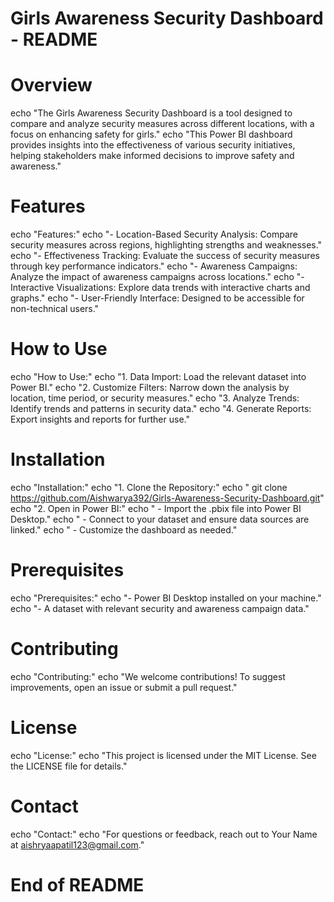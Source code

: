 
# Girls Awareness Security Dashboard - README

# Overview
echo "The Girls Awareness Security Dashboard is a tool designed to compare and analyze security measures across different locations, with a focus on enhancing safety for girls."
echo "This Power BI dashboard provides insights into the effectiveness of various security initiatives, helping stakeholders make informed decisions to improve safety and awareness."

# Features
echo "Features:"
echo "- Location-Based Security Analysis: Compare security measures across regions, highlighting strengths and weaknesses."
echo "- Effectiveness Tracking: Evaluate the success of security measures through key performance indicators."
echo "- Awareness Campaigns: Analyze the impact of awareness campaigns across locations."
echo "- Interactive Visualizations: Explore data trends with interactive charts and graphs."
echo "- User-Friendly Interface: Designed to be accessible for non-technical users."

# How to Use
echo "How to Use:"
echo "1. Data Import: Load the relevant dataset into Power BI."
echo "2. Customize Filters: Narrow down the analysis by location, time period, or security measures."
echo "3. Analyze Trends: Identify trends and patterns in security data."
echo "4. Generate Reports: Export insights and reports for further use."

# Installation
echo "Installation:"
echo "1. Clone the Repository:"
echo "   git clone https://github.com/Aishwarya392/Girls-Awareness-Security-Dashboard.git"
echo "2. Open in Power BI:"
echo "   - Import the .pbix file into Power BI Desktop."
echo "   - Connect to your dataset and ensure data sources are linked."
echo "   - Customize the dashboard as needed."

# Prerequisites
echo "Prerequisites:"
echo "- Power BI Desktop installed on your machine."
echo "- A dataset with relevant security and awareness campaign data."

# Contributing
echo "Contributing:"
echo "We welcome contributions! To suggest improvements, open an issue or submit a pull request."

# License
echo "License:"
echo "This project is licensed under the MIT License. See the LICENSE file for details."

# Contact
echo "Contact:"
echo "For questions or feedback, reach out to Your Name at aishryaapatil123@gmail.com."

# End of README
